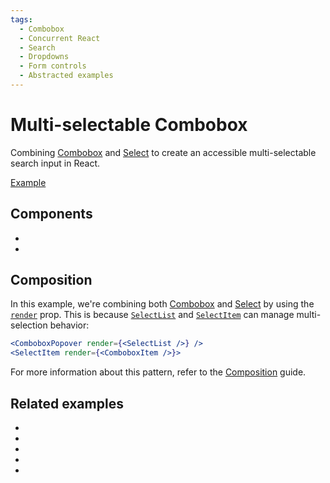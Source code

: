```yaml
---
tags:
  - Combobox
  - Concurrent React
  - Search
  - Dropdowns
  - Form controls
  - Abstracted examples
---
```


# Multi-selectable Combobox

<div data-description>

Combining <a href="/components/combobox">Combobox</a> and <a href="/components/select">Select</a> to create an accessible multi-selectable search input in React.

</div>

<div data-tags></div>

<a href="./index.tsx" data-playground>Example</a>

## Components

<div data-cards="components">

- [](/components/combobox)
- [](/components/select)

</div>

## Composition

In this example, we're combining both [Combobox](/components/combobox) and [Select](/components/select) by using the [`render`](/apis/combobox-popover#render) prop. This is because [`SelectList`](/reference/select-list) and [`SelectItem`](/reference/select-item) can manage multi-selection behavior:

```jsx
<ComboboxPopover render={<SelectList />} />
<SelectItem render={<ComboboxItem />}>
```

For more information about this pattern, refer to the [Composition](/guide/composition) guide.

## Related examples

<div data-cards="examples">

- [](/examples/combobox-filtering)
- [](/examples/combobox-group)
- [](/examples/combobox-disclosure)
- [](/examples/combobox-cancel)
- [](/examples/combobox-animated)

</div>
